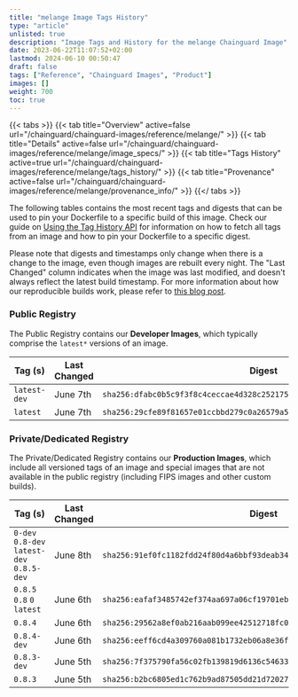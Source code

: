 ```yaml
---
title: "melange Image Tags History"
type: "article"
unlisted: true
description: "Image Tags and History for the melange Chainguard Image"
date: 2023-06-22T11:07:52+02:00
lastmod: 2024-06-10 00:50:47
draft: false
tags: ["Reference", "Chainguard Images", "Product"]
images: []
weight: 700
toc: true
---
```


{{< tabs >}}
{{< tab title="Overview" active=false url="/chainguard/chainguard-images/reference/melange/" >}}
{{< tab title="Details" active=false url="/chainguard/chainguard-images/reference/melange/image_specs/" >}}
{{< tab title="Tags History" active=true url="/chainguard/chainguard-images/reference/melange/tags_history/" >}}
{{< tab title="Provenance" active=false url="/chainguard/chainguard-images/reference/melange/provenance_info/" >}}
{{</ tabs >}}

The following tables contains the most recent tags and digests that can be used to pin your Dockerfile to a specific build of this image. Check our guide on [Using the Tag History API](/chainguard/chainguard-images/using-the-tag-history-api/) for information on how to fetch all tags from an image and how to pin your Dockerfile to a specific digest.

Please note that digests and timestamps only change when there is a change to the image, even though images are rebuilt every night. The "Last Changed" column indicates when the image was last modified, and doesn't always reflect the latest build timestamp. For more information about how our reproducible builds work, please refer to [this blog post](https://www.chainguard.dev/unchained/reproducing-chainguards-reproducible-image-builds).

### Public Registry
The Public Registry contains our **Developer Images**, which typically comprise the `latest*` versions of an image.

| Tag (s)       | Last Changed | Digest                                                                    |
|---------------|--------------|---------------------------------------------------------------------------|
|  `latest-dev` | June 7th     | `sha256:dfabc0b5c9f3f8c4ceccae4d328c252175ca8ac4ffd6ddcc089ece5375352b37` |
|  `latest`     | June 7th     | `sha256:29cfe89f81657e01ccbbd279c0a26579a5bb691e2cdf13e75842d58b8eab7fe2` |


### Private/Dedicated Registry
The Private/Dedicated Registry contains our **Production Images**, which include all versioned tags of an image and special images that are not available in the public registry (including FIPS images and other custom builds).

| Tag (s)                                     | Last Changed | Digest                                                                    |
|---------------------------------------------|--------------|---------------------------------------------------------------------------|
|  `0-dev` `0.8-dev` `latest-dev` `0.8.5-dev` | June 8th     | `sha256:91ef0fc1182fdd24f80d4a6bbf93deab34af900cf86b8fed40d5ab19fba27d4c` |
|  `0.8.5` `0.8` `0` `latest`                 | June 6th     | `sha256:eafaf3485742ef374aa697a06cf19701eb993c343c37b0719b8523dc370df42e` |
|  `0.8.4`                                    | June 6th     | `sha256:29562a8ef0ab216aab099ee42512718fc062744f6fb68a016dc70eb2190a1aa7` |
|  `0.8.4-dev`                                | June 6th     | `sha256:eeff6cd4a309760a081b1732eb06a8e36f6f2578a7da51052fda530783f8ec2b` |
|  `0.8.3-dev`                                | June 5th     | `sha256:7f375790fa56c02fb139819d6136c5463317d6b1de9cd2131216f9616328de63` |
|  `0.8.3`                                    | June 5th     | `sha256:b2bc6805ed1c762b9ad87505dd21d720276f48cbaea88c56fc8833dbd6ea3180` |

